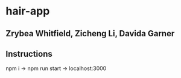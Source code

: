 # hair-app

## Zrybea Whitfield, Zicheng Li, Davida Garner

## Instructions
npm i -> 
npm run start -> 
localhost:3000
